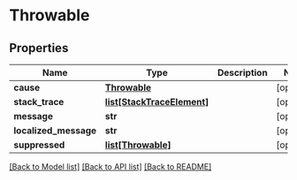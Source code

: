 # Throwable

## Properties

| Name                  | Type                                                | Description | Notes      |
| --------------------- | --------------------------------------------------- | ----------- | ---------- |
| **cause**             | [**Throwable**](Throwable.md)                       |             | [optional] |
| **stack_trace**       | [**list[StackTraceElement]**](StackTraceElement.md) |             | [optional] |
| **message**           | **str**                                             |             | [optional] |
| **localized_message** | **str**                                             |             | [optional] |
| **suppressed**        | [**list[Throwable]**](Throwable.md)                 |             | [optional] |

[[Back to Model list]](../README.md#documentation-for-models) [[Back to API list]](../README.md#documentation-for-api-endpoints) [[Back to README]](../README.md)
